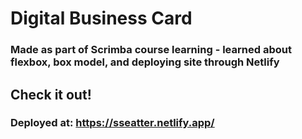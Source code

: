 # Digital Business Card

### Made as part of Scrimba course learning - learned about flexbox, box model, and deploying site through Netlify   

## Check it out! 
### Deployed at: https://sseatter.netlify.app/ 
